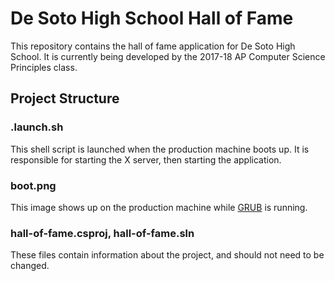 # De Soto High School Hall of Fame

This repository contains the hall of fame application for De Soto High School.
It is currently being developed by the 2017-18 AP Computer Science Principles class.

## Project Structure

### .launch.sh

This shell script is launched when the production machine boots up.
It is responsible for starting the X server, then starting the application.

### boot.png

This image shows up on the production machine while [GRUB](https://www.gnu.org/software/grub/) is running.

### hall-of-fame.csproj, hall-of-fame.sln

These files contain information about the project, and should not need to be changed.
